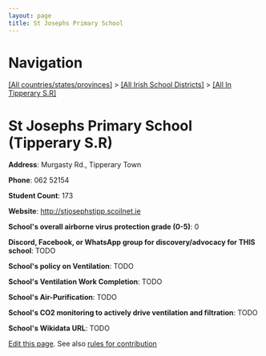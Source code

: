 ```yaml
---
layout: page
title: St Josephs Primary School
---
```

# Navigation

[[All countries/states/provinces]](../../..) > [[All Irish School Districts]](../..) > [[All In Tipperary S.R]](..)

# St Josephs Primary School (Tipperary S.R)

**Address**: Murgasty Rd., Tipperary Town

**Phone**: 062 52154

**Student Count**: 173

**Website**: <http://stjosephstipp.scoilnet.ie>

**School's overall airborne virus protection grade (0-5)**: 0

**Discord, Facebook, or WhatsApp group for discovery/advocacy for THIS school**: TODO

**School's policy on Ventilation**: TODO

**School's Ventilation Work Completion**: TODO

**School's Air-Purification**: TODO

**School's CO2 monitoring to actively drive ventilation and filtration**: TODO

**School's Wikidata URL**: TODO


[Edit this page](https://github.com/ventilate-schools/Ireland/edit/main/./Tipperary_S.R/St_Josephs_Primary_School.md). See also [rules for contribution](../../../contribution-rules/)
